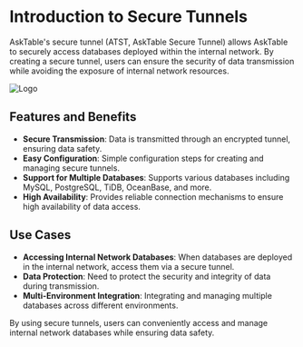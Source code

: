 # Introduction to Secure Tunnels

AskTable's secure tunnel (ATST, AskTable Secure Tunnel) allows AskTable to securely access databases deployed within the internal network. By creating a secure tunnel, users can ensure the security of data transmission while avoiding the exposure of internal network resources.

<div className="img-center medium">
  <img src="/img/asktable/at_atst_1.png" alt="Logo" />
</div>

## Features and Benefits

- **Secure Transmission**: Data is transmitted through an encrypted tunnel, ensuring data safety.
- **Easy Configuration**: Simple configuration steps for creating and managing secure tunnels.
- **Support for Multiple Databases**: Supports various databases including MySQL, PostgreSQL, TiDB, OceanBase, and more.
- **High Availability**: Provides reliable connection mechanisms to ensure high availability of data access.

## Use Cases

- **Accessing Internal Network Databases**: When databases are deployed in the internal network, access them via a secure tunnel.
- **Data Protection**: Need to protect the security and integrity of data during transmission.
- **Multi-Environment Integration**: Integrating and managing multiple databases across different environments.

By using secure tunnels, users can conveniently access and manage internal network databases while ensuring data safety.